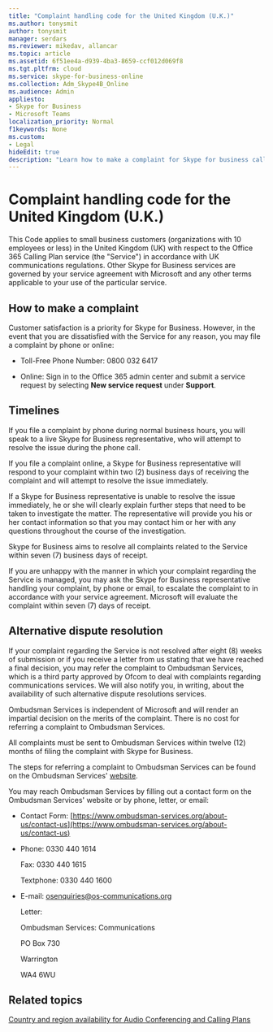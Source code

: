 ```yaml
---
title: "Complaint handling code for the United Kingdom (U.K.)"
ms.author: tonysmit
author: tonysmit
manager: serdars
ms.reviewer: mikedav, allancar
ms.topic: article
ms.assetid: 6f51ee4a-d939-4ba3-8659-ccf012d069f8
ms.tgt.pltfrm: cloud
ms.service: skype-for-business-online
ms.collection: Adm_Skype4B_Online
ms.audience: Admin
appliesto:
- Skype for Business
- Microsoft Teams
localization_priority: Normal
f1keywords: None
ms.custom:
- Legal
hideEdit: true
description: "Learn how to make a complaint for Skype for business calling services (PSTN Calling in the United Kingdom), what the timelines are for replies, and how to resolve disputes for unresolved complaints. "
---
```


# Complaint handling code for the United Kingdom (U.K.)

This Code applies to small business customers (organizations with 10 employees or less) in the United Kingdom (UK) with respect to the Office 365 Calling Plan service (the "Service") in accordance with UK communications regulations. Other Skype for Business services are governed by your service agreement with Microsoft and any other terms applicable to your use of the particular service.
  
## How to make a complaint

Customer satisfaction is a priority for Skype for Business. However, in the event that you are dissatisfied with the Service for any reason, you may file a complaint by phone or online:
  
- Toll-Free Phone Number: 0800 032 6417
    
- Online: Sign in to the Office 365 admin center and submit a service request by selecting **New service request** under **Support**. 
    
## Timelines

If you file a complaint by phone during normal business hours, you will speak to a live Skype for Business representative, who will attempt to resolve the issue during the phone call.
  
If you file a complaint online, a Skype for Business representative will respond to your complaint within two (2) business days of receiving the complaint and will attempt to resolve the issue immediately.
  
If a Skype for Business representative is unable to resolve the issue immediately, he or she will clearly explain further steps that need to be taken to investigate the matter. The representative will provide you his or her contact information so that you may contact him or her with any questions throughout the course of the investigation.
  
Skype for Business aims to resolve all complaints related to the Service within seven (7) business days of receipt. 
  
If you are unhappy with the manner in which your complaint regarding the Service is managed, you may ask the Skype for Business representative handling your complaint, by phone or email, to escalate the complaint to in accordance with your service agreement. Microsoft will evaluate the complaint within seven (7) days of receipt.
  
## Alternative dispute resolution

If your complaint regarding the Service is not resolved after eight (8) weeks of submission or if you receive a letter from us stating that we have reached a final decision, you may refer the complaint to Ombudsman Services, which is a third party approved by Ofcom to deal with complaints regarding communications services. We will also notify you, in writing, about the availability of such alternative dispute resolutions services. 
  
Ombudsman Services is independent of Microsoft and will render an impartial decision on the merits of the complaint. There is no cost for referring a complaint to Ombudsman Services. 
  
All complaints must be sent to Ombudsman Services within twelve (12) months of filing the complaint with Skype for Business.
  
The steps for referring a complaint to Ombudsman Services can be found on the Ombudsman Services' [website](http://go.microsoft.com/fwlink/?LinkID=820708&amp;clcid=0x809).
  
You may reach Ombudsman Services by filling out a contact form on the Ombudsman Services' website or by phone, letter, or email:
  
- Contact Form: [https://www.ombudsman-services.org/about-us/contact-us](https://www.ombudsman-services.org/about-us/contact-us)
    
- Phone: 0330 440 1614
    
    Fax: 0330 440 1615
    
    Textphone: 0330 440 1600
    
- E-mail: [osenquiries@os-communications.org](mailto:osenquiries@os-communications.org)
    
    Letter:
    
    Ombudsman Services: Communications
    
    PO Box 730
    
    Warrington
    
    WA4 6WU
    

## Related topics
[Country and region availability for Audio Conferencing and Calling Plans](../country-and-region-availability-for-audio-conferencing-and-calling-plans/country-and-region-availability-for-audio-conferencing-and-calling-plans.md)

